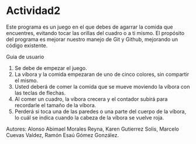 # Actividad2
Este programa es un juego en el que debes de agarrar la comida que encuentres, evitando tocar las orillas del cuadro o a ti mismo. El propósito del programa es mejorar nuestro manejo de Git y Github, mejorando un código existente.

Guia de usuario
1. Se debe de empezar el juego.
2. La víbora y la comida empezaran de uno de cinco colores, sin compartir el mismo.
3. Usted deberá de comer la comida que se mueve moviendo la víbora con las teclas de flechas.
4. Al comer un cuadro, la víbora crecera y el contador subirá para recordarle el tamaño de la víbora.
5. Perderá si toca una de las paredes o una parte del cuerpo de la víbora, lo cuál se indica cuando la cabeza de la víbora se vuelve roja.

Autores: Alonso Abimael Morales Reyna, Karen Gutierrez Solis, Marcelo Cuevas Valdez, Ramón Esaú Gómez González.

